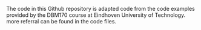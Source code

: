 The code in this Github repository is adapted code from the code examples provided by the DBM170 course at Eindhoven University of Technology. more referral can be found in the code files.
